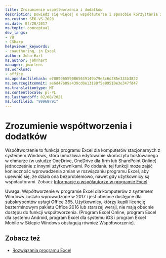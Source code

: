 ```yaml
---
title: Zrozumienie współtworzenia i dodatków
description: Dowiedz się więcej o współautorze i sposobie korzystania z programu Excel dla komputerów z systemem Windows, który umożliwia edytowanie skoroszytu hostowanego w chmurze jednocześnie z innymi użytkownikami.
ms.custom: SEO-VS-2020
ms.date: 07/20/2017
ms.topic: conceptual
dev_langs:
- VB
- CSharp
helpviewer_keywords:
- coauthoring, in Excel
author: John-Hart
ms.author: johnhart
manager: jmartens
ms.workload:
- office
ms.openlocfilehash: e7889965590865639149b79e8c6d285e333b3822
ms.sourcegitcommit: ae6d47b09a439cd0e13180f5e89510e3e347fd47
ms.translationtype: MT
ms.contentlocale: pl-PL
ms.lasthandoff: 02/08/2021
ms.locfileid: "99968791"
---
```

# <a name="understand-coauthoring-and-add-ins"></a>Zrozumienie współtworzenia i dodatków

Współtworzenie to funkcja programu Excel dla komputerów stacjonarnych z systemem Windows, która umożliwia edytowanie skoroszytu hostowanego w chmurze (w usłudze OneDrive, OneDrive dla firm lub SharePoint Online) jednocześnie z innymi użytkownikami. Po dodaniu tej funkcji może zajść konieczność wprowadzenia zmian w rozwiązaniu programu Excel, aby upewnić się, że działa ona bezproblemowo, nawet gdy użytkownicy są współautorami. Zobacz [Informacje o współautorze w programie Excel](/office/vba/excel/concepts/about-coauthoring-in-excel).

Uwaga: Współtworzenie w programie Excel dla komputerów z systemem Windows zostało wprowadzone w 2017 i jest obecnie dostępne dla subskrybentów usługi Office 365. Użytkownicy, którzy kupili licencję bezterminowym pakietu Office 2016 lub starszej wersji, nie mają obecnie dostępu do funkcji współtworzenia. (Program Excel Online, program Excel dla systemu Android, program Excel dla systemu iOS i program Excel Mobile w Sklepie Windows obsługują również Współtworzenie).

## <a name="see-also"></a>Zobacz też
- [Rozwiązania programu Excel](./excel-solutions.md)
